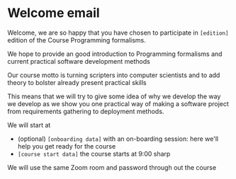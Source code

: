 # Welcome email

Welcome, we are so happy that you have chosen to participate
in `[edition]` edition of the Course Programming formalisms.

We hope to provide an good introduction to Programming formalisms
and current practical software development methods

Our course motto is turning scripters into computer scientists
and to add theory to bolster already present practical skills

This means that we will try to give some idea
of why we develop the way we develop
as we show you one practical way of
making a software project from requirements gathering to deployment methods.

We will start at

- (optional) `[onboarding data]` with an on-boarding session: here we'll
  help you get ready for the course
- `[course start data]` the course starts at 9:00 sharp

We will use the same Zoom room and password through out the course

